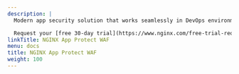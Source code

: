 ```yaml
---
description: |
  Modern app security solution that works seamlessly in DevOps environments.

  Request your [free 30-day trial](https://www.nginx.com/free-trial-request/) today.
linkTitle: NGINX App Protect WAF
menu: docs
title: NGINX App Protect WAF
weight: 100
---
```

